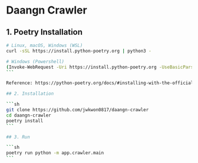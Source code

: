 # Daangn Crawler

## 1. Poetry Installation

````sh
# Linux, macOS, Windows (WSL)
curl -sSL https://install.python-poetry.org | python3 -

# Windows (Powershell)
(Invoke-WebRequest -Uri https://install.python-poetry.org -UseBasicParsing).Content | py -
```

Reference: https://python-poetry.org/docs/#installing-with-the-official-installer

## 2. Installation

```sh
git clone https://github.com/jwkwon0817/daangn-crawler
cd daangn-crawler
poetry install
```

## 3. Run

```sh
poetry run python -m app.crawler.main
```
````
